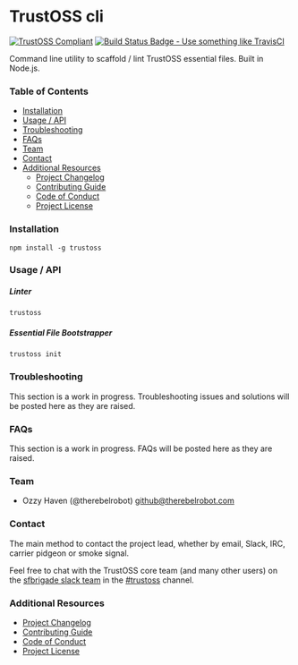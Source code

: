 # TrustOSS cli

[![TrustOSS Compliant](http://trustoss.org/badge_version.svg)](http://trustoss.org)
[![Build Status Badge - Use something like TravisCI](https://img.shields.io/badge/build-status-brightgreen.svg)](http://about.travis-ci.org/docs/user/getting-started/)

Command line utility to scaffold / lint TrustOSS essential files. Built in Node.js.

### Table of Contents

- [Installation](#installation)
- [Usage / API](#usage--api)
- [Troubleshooting](#troubleshooting)
- [FAQs](#faqs)
- [Team](#team)
- [Contact](#contact)
- [Additional Resources](#additional-resources)
  - [Project Changelog](/docs/CHANGELOG.md)
  - [Contributing Guide](/docs/CONTRIBUTING.md)
  - [Code of Conduct](/docs/CODEOFCONDUCT.md)
  - [Project License](/docs/LICENSE.md)

### Installation

```
npm install -g trustoss
```

### Usage / API

##### Linter

```
trustoss
```

##### Essential File Bootstrapper

```
trustoss init
```

### Troubleshooting

This section is a work in progress. Troubleshooting issues and solutions will be posted here as they are raised.

### FAQs

This section is a work in progress. FAQs will be posted here as they are raised.

### Team

- Ozzy Haven (@therebelrobot) <github@therebelrobot.com>

### Contact

The main method to contact the project lead, whether by email, Slack, IRC, carrier pidgeon or smoke signal.

Feel free to chat with the TrustOSS core team (and many other users) on the [sfbrigade slack team](http://c4sf.me/slack) in the [#trustoss](https://sfbrigade.slack.com/messages/trustoss) channel.

### Additional Resources

- [Project Changelog](/docs/CHANGELOG.md)
- [Contributing Guide](/docs/CONTRIBUTING.md)
- [Code of Conduct](/docs/CODEOFCONDUCT.md)
- [Project License](/docs/LICENSE.md)
